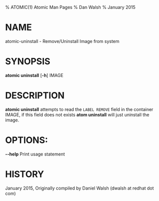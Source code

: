% ATOMIC(1) Atomic Man Pages
% Dan Walsh
% January 2015
# NAME
atomic-uninstall - Remove/Uninstall Image from system

# SYNOPSIS
**atomic uninstall**
[**-h**]
IMAGE

# DESCRIPTION
**atomic uninstall** attempts to read the `LABEL REMOVE` field in the
container IMAGE, if this field does not exists **atom uninstall** will just
uninstall the image.

# OPTIONS:
**--help**
  Print usage statement

# HISTORY
January 2015, Originally compiled by Daniel Walsh (dwalsh at redhat dot com)
